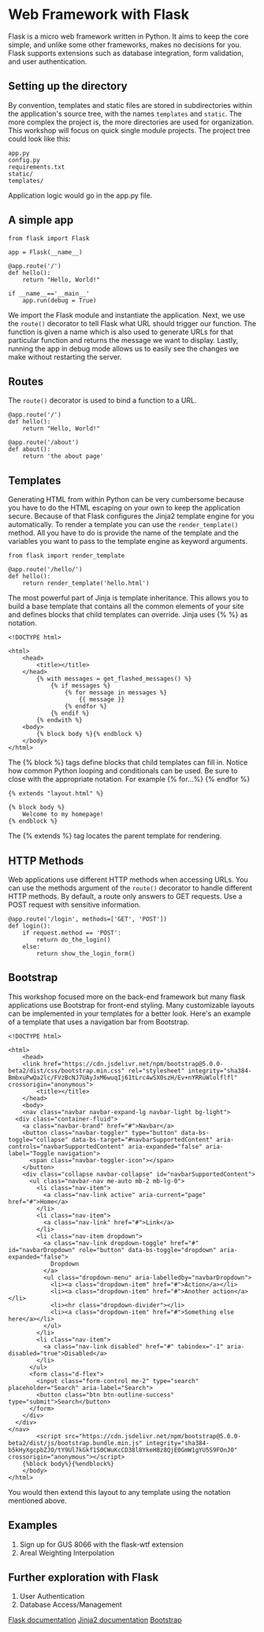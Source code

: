 # Web Framework with Flask
Flask is a micro web framework written in Python. It aims to keep the core simple, and unlike some other frameworks, makes no decisions for you.  Flask supports extensions such as database integration, form validation, and user authentication.  

## Setting up the directory
By convention, templates and static files are stored in subdirectories within the application's source tree, with the names `templates` and `static`. The more complex the project is, the more directories are used for organization. This workshop will focus on quick single module projects. The project tree could look like this:

```
app.py
config.py
requirements.txt
static/
templates/
```
Application logic would go in the app.py file.


## A simple app
```
from flask import Flask

app = Flask(__name__)

@app.route('/')
def hello():
	return "Hello, World!"

if __name__=='__main__'
	app.run(debug = True)
```

We import the Flask module and instantiate the application.  Next, we use the `route()` decorator to tell Flask what URL should trigger our function. The function is given a name which is also used to generate URLs for that particular function and returns the message we want to display.  Lastly, running the app in debug mode allows us to easily see the changes we make without restarting the server.


## Routes
The `route()` decorator is used to bind a function to a URL.
```
@app.route('/')
def hello():
	return "Hello, World!"

@app.route('/about')
def about():
	return 'the about page'
```

## Templates
Generating HTML from within Python can be very cumbersome because you have to do the HTML escaping on your own to keep the application secure. Because of that Flask configures the Jinja2 template engine for you automatically. To render a template you can use the `render_template()` method. All you have to do is provide the name of the template and the variables you want to pass to the template engine as keyword arguments.
```
from flask import render_template

@app.route('/hello/')
def hello():
    return render_template('hello.html')
```
The most powerful part of Jinja is template inheritance. This allows you to build a base template that contains all the common elements of your site and defines blocks that child templates can override. Jinja uses {% %} as notation.
```
<!DOCTYPE html>

<html>
    <head>
        <title></title>
    </head>
        {% with messages = get_flashed_messages() %}
            {% if messages %}
                {% for message in messages %}
                    {{ message }}
                {% endfor %}
            {% endif %}
        {% endwith %}
    <body>
        {% block body %}{% endblock %}
    </body>
</html>
```
The {% block %} tags define blocks that child templates can fill in. Notice how common Python looping and conditionals can be used.  Be sure to close with the appropriate notation.  For example {% for...%} {% endfor %} 
```
{% extends "layout.html" %}

{% block body %}
    Welcome to my homepage!
{% endblock %}
```
The {% extends %} tag locates the parent template for rendering.


## HTTP Methods
Web applications use different HTTP methods when accessing URLs. You can use the methods argument of the `route()` decorator to handle different HTTP methods. By default, a route only answers to GET requests. Use a POST request with sensitive information.
```
@app.route('/login', methods=['GET', 'POST'])
def login():
    if request.method == 'POST':
        return do_the_login()
    else:
        return show_the_login_form()
```

## Bootstrap
This workshop focused more on the back-end framework but many flask applications use Bootstrap for front-end styling.  Many customizable layouts can be implemented in your templates for a better look.  Here's an example of a template that uses a navigation bar from Bootstrap.
```
<!DOCTYPE html>

<html>
    <head>
    <link href="https://cdn.jsdelivr.net/npm/bootstrap@5.0.0-beta2/dist/css/bootstrap.min.css" rel="stylesheet" integrity="sha384-BmbxuPwQa2lc/FVzBcNJ7UAyJxM6wuqIj61tLrc4wSX0szH/Ev+nYRRuWlolflfl" crossorigin="anonymous">
        <title></title>
    </head>
    <body>
    <nav class="navbar navbar-expand-lg navbar-light bg-light">
  <div class="container-fluid">
    <a class="navbar-brand" href="#">Navbar</a>
    <button class="navbar-toggler" type="button" data-bs-toggle="collapse" data-bs-target="#navbarSupportedContent" aria-controls="navbarSupportedContent" aria-expanded="false" aria-label="Toggle navigation">
      <span class="navbar-toggler-icon"></span>
    </button>
    <div class="collapse navbar-collapse" id="navbarSupportedContent">
      <ul class="navbar-nav me-auto mb-2 mb-lg-0">
        <li class="nav-item">
          <a class="nav-link active" aria-current="page" href="#">Home</a>
        </li>
        <li class="nav-item">
          <a class="nav-link" href="#">Link</a>
        </li>
        <li class="nav-item dropdown">
          <a class="nav-link dropdown-toggle" href="#" id="navbarDropdown" role="button" data-bs-toggle="dropdown" aria-expanded="false">
            Dropdown
          </a>
          <ul class="dropdown-menu" aria-labelledby="navbarDropdown">
            <li><a class="dropdown-item" href="#">Action</a></li>
            <li><a class="dropdown-item" href="#">Another action</a></li>
            <li><hr class="dropdown-divider"></li>
            <li><a class="dropdown-item" href="#">Something else here</a></li>
          </ul>
        </li>
        <li class="nav-item">
          <a class="nav-link disabled" href="#" tabindex="-1" aria-disabled="true">Disabled</a>
        </li>
      </ul>
      <form class="d-flex">
        <input class="form-control me-2" type="search" placeholder="Search" aria-label="Search">
        <button class="btn btn-outline-success" type="submit">Search</button>
      </form>
    </div>
  </div>
</nav>
        <script src="https://cdn.jsdelivr.net/npm/bootstrap@5.0.0-beta2/dist/js/bootstrap.bundle.min.js" integrity="sha384-b5kHyXgcpbZJO/tY9Ul7kGkf1S0CWuKcCD38l8YkeH8z8QjE0GmW1gYU5S9FOnJ0" crossorigin="anonymous"></script>
    {%block body%}{%endblock%}
    </body>
</html>
```

You would then extend this layout to any template using the notation mentioned above.

## Examples
1. Sign up for GUS 8066 with the flask-wtf extension
2. Areal Weighting Interpolation

## Further exploration with Flask
1. User Authentication
2. Database Access/Management

[Flask documentation](https://flask.palletsprojects.com/en/1.1.x/)
[Jinja2 documentation](https://jinja.palletsprojects.com/en/2.11.x/templates/)
[Bootstrap](https://getbootstrap.com/)

